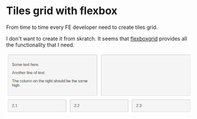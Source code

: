 # Tiles grid with flexbox

From time to time every FE developer need to create tiles grid.

I don't want to create it from skratch.
It seems that [flexboxgrid](https://github.com/kristoferjoseph/flexboxgrid) provides all the functionality that I need.

![Tiles grid with flexbox](./tiles.png)

